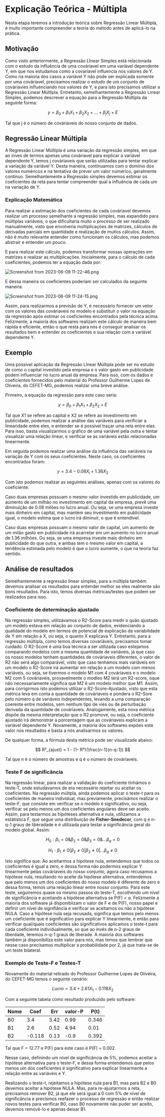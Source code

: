 # Explicação Teórica - Múltipla

Nesta etapa teremos a introdução teórica sobre Regressão Linear Múltipla, é muito importante compreender a teoria do método antes de aplicá-lo na prática.

## Motivação

Como visto anteriormente, a Regressão LInear Simples está relacionada com o estudo da influência de uma cováriavel em uma variável dependente Y, em que nos estudamos como a covaríavel influencia nos valores de Y. Como na maioria dos casos a variável Y não pode ser explicada somente por uma cováriavel, precisamos realizar o estudo de um conjunto de cováriavies influenciando nos valores de Y, e para isto precisamos utiilizar a Regressão Linear Múltipla. Entretanto, semelhantemente a Regressão Linear Simples, podemos descrever a equação para a Regressão Múltipla da seguinte forma:

$$
y = \beta_0+\beta_1X_1+\beta_2X_2+...+\beta_jX_j+E
$$

Tal que j é o número de cováriaveis do nosso conjunto de dados.

## Regressão Linear Múltipla

A Regressão Linear Múltipla é uma variação da regressão simples, em que ao inves de termos apenas uma cováriavel para explicar a variável dependente Y, temos j cováriaveis que serão utilizadas para tentar explicar a variação da variável Y. Desta maneira, contínuamos com o domínio dos valores numéricos e na tentativa de prever um valor númerico, geralmente contínuo. Semelhantemente a Regressão simples devemos estimar os coeficientes da reta para tentar compreender qual a influência de cada um na variação de Y.

### Explicação Matemática

Para realizar a estimação dos coeficientes de cada cováriavel devemos realizar um processo semelhante a regressão simples, mas expandido para múltiplas variáveis, o que dificultaria muito o processo de ser realizado manualmente, visto que envolveria multiplicações de matrizes, cálculos de derivadas parciais em quantidade e realização de muitos cálculos. Assim, não é muito relevante entender como funcionam os cálculos, mas podemos abstrair e entender um pouco.

E para realizar este cálculo, podemos transformar nossas operações em matrizes e realizar as multiplicações. Inicialmente, para o cálculo de cada coeficientes, podemos ter a equação dada por:

![Screenshot from 2023-06-09 11-22-46.png](figures/Screenshot_from_2023-06-09_11-22-46.png)

E dessa maneira os coeficientes poderiam ser calculados da seguinte maneira:

![Screenshot from 2023-06-09 11-24-15.png](figures/Screenshot_from_2023-06-09_11-24-15.png)

Assim, para realizarmos a previsão de Y, é necessário fornecer um vetor com os valores das cováriaveis no modelo e substituir o valor na equação da regressão após estimar os coeficientes encontrados pela técnica acima. Felizmente, a maioria dos softwares realizam este cálculo de maneira bem rápida e eficiente, então o que resta para nós é conseguir analisar os resultados bem e entender os coeficientes e sua relação com a variável dependente Y.

## Exemplo

Uma possível aplicação da Regressão LInear Múltipla pode ser no estudo de como o capital investido pela empresa e o valor gasto em publicidade podem influenciar no lucro anual da empresa. Para isso, com os dados e coeficientes fornecidos pelo material do Professor Guilherme Lopes de Oliveira, do CEFET-MG, podemos realizar uma breve análise.

Primeiro, a equação da regressão para este caso seria:

$$
y = \beta_0+\beta_1X_1+\beta_2X_2+E
$$

Tal que X1 se refere ao capital e X2 se refere ao investimento em publicidade, podemos realizar a análise das variáveis para verificiar a linearidade entre eles, e entender se é possível traçar uma reta entre elas. Para isso, basta visualizarmos o gráfico de uma variável pela outra e tentar visualizar uma relação linear, e verificar se as variáveis estão relacionadas linearmente.

Em seguida podemos realizar uma análise da influência das variáveis na variação de Y com os seus coeficientes. Neste caso, os coeficientes encontrados foram:

$$
y = 3.4-0.08X_i+1.36X_2
$$

Com isto podemos realizar as seguintes análises, apenas com os valores do coeficiente:

Caso duas empresas possuam o mesmo valor investido em publicidade, um aumento de um milhão no investimento em capital da empresa, prevê uma diminuição de 0.08 milões no lucro anual. Ou seja, se uma empresa investe mais dinheiro em capital, mas mantém seu investimento em publicidade igual, o modelo estima que o lucro irá diminuir, o que é entendível.

Caso duas empresas possuam o mesmo valor de capital, um aumento de um milão gasto em publicidade irá acarretar em um aumento no lucro anual de 1.36 milhões. Ou seja, se uma empresa investe mais dinheiro em publicidade do que outra, e ambas tem o mesmo valor em capital, a tendência estimada pelo modelo é que o lucro aumente, o que na teoria faz sentido.

## Análise de resultados

Semelhantemente a regressão linear simples, para a múltipla também devemos analisar os resultados para entender melhor se eles realmente são bons resultados. Para isto, temos diversas métricas/testes que podem ser realizados para isso.

### Coeficiente de determinação ajustado

Na regressão simples, utilizávamos o R2-Score para medir o quão ajustado um modelo estava em relação ao conjunto de dados, evidenciando a qualidade do modelo em termos de potencial de explicação da variabilidade de Y em relação a X, ou seja,  o quanto X explicava Y. Entretanto, para a regressão múltipla, como temos diversas covariáveis, precisamos tomar cuidado. O R2-Score é uma boa técnica a ser utilizada caso estejamos comparando modelos com a mesma quantidade de variáveis, já que caso os nosso modelos tenham quantidades de cováriaveis diferentes, o valor de R2 não será algo comparável, visto que caso tenhámos mais variáveis em um modelo o R2-Score irá aumentar em relação a um modelo com menos variáveis, ou seja, se tivermos o modelo M1 com 4 cováriaveis e o modelo M2 com 5 cováriaveis, provavelmente o modleo M2 terá um R2-score, oque não necessariamente significa que M2 é um modelo melhor que M1. Assim, para corrigirmos isto podemos utilizar o R2-Score-Ajustado, visto que esta métrica leva em conta a quantidade de cováriaveis e pondera o R2-Sore pelo número q de variáveis independentes, levando  a uma comparação coerente entre modelos, sem nenhum tipo de viés ou de perturbação derivada da quantidade de cováriaveis. Analogamente, esta nova métrica dispõe da mesma interpretação que o R2 promove, ou seja, o coeficiente ajustado irá demonstrar a porcentagem que as cováriaveis explicam a variável dependente Y. Novamente, a maioria dos softwares expões este valor nos resultados e basta a nós analisarmos os valores.

De qualquer forma, a fórmula desta métrica pode ser visualizade abaixo:

$$
R²_{ajust} = 1 - (1- R²)(\frac{n-1}{n-q-1})
$$

Tal que n é o número de amostras e q é o número de cováriaveis.

### Teste F de significância

Na regressão linear, para realizar a validação do coeficiente tinhámos o teste-T, onde estudávamos de era necessário rejeitar ou aceitar os coeficientes. Na regressão múltpla, ainda podemos aplicar o teste-t para os coeficientes de maneira individual, mas previamente, precisámos realizar o teste-F, que consiste em verificar se o modelo é significativo, ou seja, verificar se pelo menos um dos coeficientes angulares deve ser aceito. Assim, para testarmos as hipóteses alternativa e nula, utilizamos a estátistica F, que  segue uma distribuição de **Fisher-Snedecor**, com q e n-q-1 graus de liberadade e é utilizada para testar a significância geral do modelo global. Assim:

$$
H_0: \beta_1=0  \& \beta_2=0  \& \beta_3=0  \& ... \beta_q=0  
$$

$$
H_1: \beta_1 \neq 0  |\beta_2\neq0  | \beta_3\neq0  | ... \beta_q\neq0  
$$

Isto significa que: Ao aceitarmos a hipótese nula, entendemos que todos os coeficientes é igual a zero, e dessa forma não podermos explicar Y linearmente pelas cováriaveis do nosso conjunto, agora caso recusamos a hipótese nula, resultando no aceite da hipótese alternativa, entendemos que pelo menos um dos coeficientes do nosso modelo é diferente de zero e dessa forma, temos uma relação linear entre nosso conjunto. Para este teste, seguiremos quase os mesmo passos do teste-T, escolhendo um nível de significância e aceitando a hipótese alternativa se P(F) < $\alpha$. Felizmente a maioria dos software já disponibiizam o valor de F e de P(F), nosso papel e definir um nível de signifiância e verificar se aceitamos ou não a hipótese NULA. Caso a hipótese nula seja recusada, significa que temos pelo menos um coeficiente que é significativo para explicar Y linearmente, e então para verificar qual/quais coeficientes são significativos aplicamos o teste-t para cada coeficiente individualmente, so que ao invés de n-2 graus de liberdade, teremos n-q-1 graus de liberade. A maioria dos softwares também já disponibiliza este valor para nós, mas temos que lembrar que nesse caso precisamos multiplicar a probabilidade por 2, já que trata-se de um teste bilateral.

### Exemplo de Teste-F e Testes-T

Novamente do material retirado do Professor Guilherme Lopes de Oliveira, do CEFET-MG temos o seguinte cenário:

$$
Lucro = 3.4+2.61X_1-0.118X_2
$$

Com a seguinte tabela como resultado produzido pelo software:

| Nome | Coef | Err | valor-P | P(t) |
| --- | --- | --- | --- | --- |
| B0 | 3.4 | 3.42 | 0.99 | 0.346 |
| B1 | 2.6 | 0.52 | 4.94 | 0.01 |
| B2 | -0.118 | 0.13 | -0.9 | 0.392 |

Tal que F = 12.77 e P(F) para este caso é P(F) = 0.002.

Nesse caso, definindo um nível de significância de 5%, podemos aceitar a hipótese alternativa para o teste-F, e dessa forma entendemos que pelos menos um dos coeficientes é significativo para explicar linearmente a relação entre as variáveis e Y.

Realizando o teste-t, rejeitamos a hipótese nula para B1, mas para B2 e B0 devemos aceitar a hipótese NULA. Mas, para re-ajustarmos a reta, precisamos remover B2, já que ele será igual a 0 com 5% de nível de significância e precismos reefazer o processo de regressão e então realizar novos testes para verificar B0, caso B0 novamente não puder ser aceito, devemos removê-lo e apenas deixar B1.
